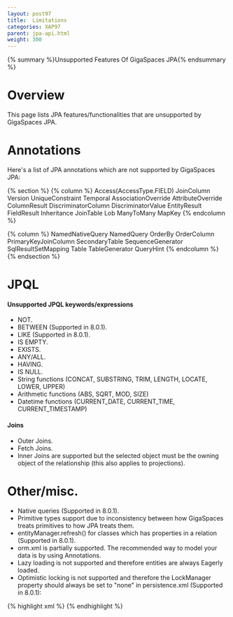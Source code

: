 ```yaml
---
layout: post97
title:  Limitations
categories: XAP97
parent: jpa-api.html
weight: 300
---
```


{% summary %}Unsupported Features Of GigaSpaces JPA{% endsummary %}

# Overview

This page lists JPA features/functionalities that are unsupported by GigaSpaces JPA.

# Annotations

Here's a list of JPA annotations which are not supported by GigaSpaces JPA:

{% section %}
{% column %}
Access(AccessType.FIELD)
JoinColumn
Version
UniqueConstraint
Temporal
AssociationOverride
AttributeOverride
ColumnResult
DiscriminatorColumn
DiscriminatorValue
EntityResult
FieldResult
Inheritance
JoinTable
Lob
ManyToMany
MapKey
{% endcolumn %}

{% column %}
NamedNativeQuery
NamedQuery
OrderBy
OrderColumn
PrimaryKeyJoinColumn
SecondaryTable
SequenceGenerator
SqlResultSetMapping
Table
TableGenerator
QueryHint
{% endcolumn %}
{% endsection %}

# JPQL

#### Unsupported JPQL keywords/expressions

- NOT.
- BETWEEN (Supported in 8.0.1).
- LIKE (Supported in 8.0.1).
- IS EMPTY.
- EXISTS.
- ANY/ALL.
- HAVING.
- IS NULL.
- String functions (CONCAT, SUBSTRING, TRIM, LENGTH, LOCATE, LOWER, UPPER)
- Arithmetic functions (ABS, SQRT, MOD, SIZE)
- Datetime functions (CURRENT_DATE, CURRENT_TIME, CURRENT_TIMESTAMP)

#### Joins

- Outer Joins.
- Fetch Joins.
- Inner Joins are supported but the selected object must be the owning object of the relationship (this also applies to projections).

# Other/misc.

- Native queries (Supported in 8.0.1).
- Primitive types support due to inconsistency between how GigaSpaces treats primitives to how JPA treats them.
- entityManager.refresh() for classes which has properties in a relation (Supported in 8.0.1).
- orm.xml is partially supported. The recommended way to model your data is by using Annotations.
- Lazy loading is not supported and therefore entities are always Eagerly loaded.
- Optimistic locking is not supported and therefore the LockManager property should always be set to "none" in persistence.xml (Supported in 8.0.1):

{% highlight xml %}
  <property name="LockManager" value="none"/>
{% endhighlight %}

